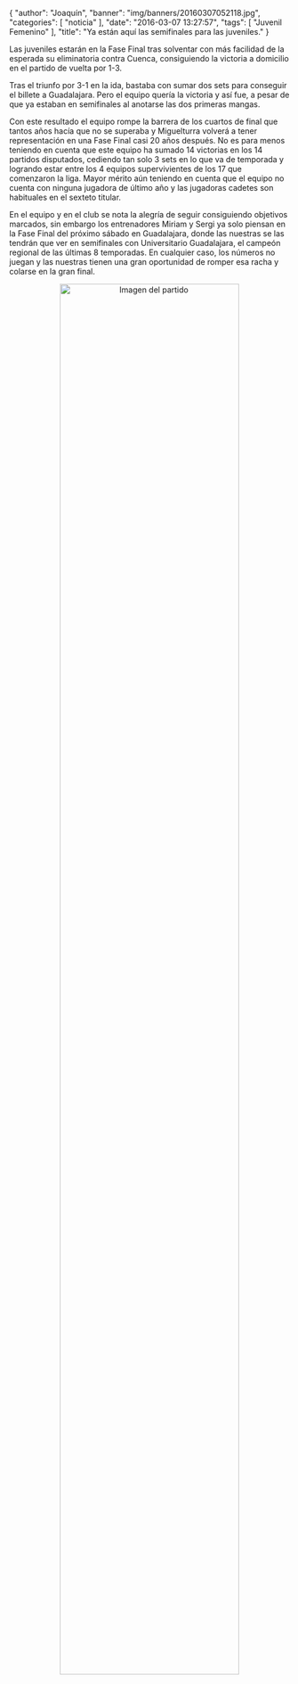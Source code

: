 {
  "author": "Joaquín", 
  "banner": "img/banners/20160307052118.jpg", 
  "categories": [
    "noticia"
  ], 
  "date": "2016-03-07 13:27:57", 
  "tags": [
    "Juvenil Femenino"
  ], 
  "title": "Ya están aquí las semifinales para las juveniles."
}

Las juveniles estarán en la Fase Final tras solventar con más facilidad de la esperada su eliminatoria contra Cuenca, consiguiendo la victoria a domicilio en el partido de vuelta por 1-3. 

Tras el triunfo por 3-1 en la ida, bastaba con sumar dos sets para conseguir el billete a Guadalajara. Pero el equipo quería la victoria y así fue, a pesar de que ya estaban en semifinales al anotarse las dos primeras mangas.

Con este resultado el equipo rompe la barrera de los cuartos de final que tantos años hacía que no se superaba y Miguelturra volverá a tener representación en una Fase Final casi 20 años después. No es para menos teniendo en cuenta que este equipo ha sumado 14 victorias en los 14 partidos disputados, cediendo tan solo 3 sets en lo que va de temporada y logrando estar entre los 4 equipos supervivientes de los 17 que comenzaron la liga. Mayor mérito aún teniendo en cuenta que el equipo no cuenta con ninguna jugadora de último año y las jugadoras cadetes son habituales en el sexteto titular.

En el equipo y en el club se nota la alegría de seguir consiguiendo objetivos marcados, sin embargo los entrenadores Miriam y Sergi ya solo piensan en la Fase Final del próximo sábado en Guadalajara, donde las nuestras se las tendrán que ver en semifinales con Universitario Guadalajara, el campeón regional de las últimas 8 temporadas. En cualquier caso, los números no juegan y las nuestras tienen una gran oportunidad de romper esa racha y colarse en la gran final.


<center>
<a target="_new" href="http://www.advmiguelturra.org/img/banners/20160307052118.jpg"> 
<img alt="Imagen del partido" width="80%" align="center" src="http://www.advmiguelturra.org/img/banners/20160307052118.jpg"/> </a> </center> 

